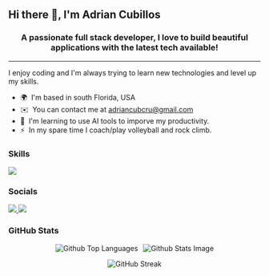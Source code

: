 ## Hi there 👋, I'm Adrian Cubillos

<!--
**adriancubillos/adriancubillos** is a ✨ _special_ ✨ repository because its `README.md` (this file) appears on your GitHub profile.
-->

<h3 align="center">A passionate full stack developer, I love to build beautiful applications with the latest tech available!</h3>

---

I enjoy coding and I'm always trying to learn new technologies and level up my skills.

-   🌍  I'm based in south Florida, USA
-   ✉️  You can contact me at [adriancubcru@gmail.com](mailto:adriancubcru@gmail.com)
-   🧠  I'm learning to use AI tools to imporve my productivity.
-   ⚡  In my spare time I coach/play volleyball and rock climb.

### Skills

<p align="left">
    <img src="https://skillicons.dev/icons?i=js,ts,angular,react,redux,nextjs,vue,express,nestjs,graphql,postman,nodejs,npm,html,css,tailwind,sass,aws,docker,heroku,github,bitbucket,firebase,mongodb,postgres,ai,py,java,spring,jenkins,vscode,eclipse,jest,selenium,ubuntu,linux,maven,webpack,stackoverflow" />
</p>

### Socials

<p align="left">
     <a href="https://www.github.com/adriancubillos" target="_blank" rel="noreferrer">
        <img src="https://skillicons.dev/icons?i=github" />
    </a>
    <a href="https://www.linkedin.com/in/adrian-cubillos" target="_blank" rel="noreferrer">
        <img src="https://skillicons.dev/icons?i=linkedin" />
    </a>
</p>

### GitHub Stats

<p align="center" style="display: flex; justify-content: center; align-items: center;">
    <img src="https://github-readme-stats.vercel.app/api/top-langs?username=adriancubillos&theme=transparent&hide_border=true&title_color=FEFE5B&text_color=FFFFFF" alt="Github Top Languages" loading="lazy" style="margin-right: 10px;"/>
    <img src="https://github-readme-stats.vercel.app/api?username=adriancubillos&theme=transparent&hide_border=true&title_color=FEFE5B&text_color=FFFFFF" alt="Github Stats Image" loading="lazy"/>
</p>

<p align="center">
    <img src="https://github-readme-streak-stats.herokuapp.com?user=adriancubillos&theme=dark&hide_border=true&type=png&background=EB545400&ring=FEFE5B&currStreakLabel=FEFE5B" alt="GitHub Streak" loading="lazy" />
</p>
